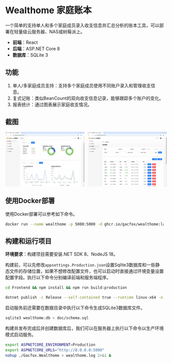 # Wealthome 家庭账本

一个简单的支持单人和多个家庭成员录入收支信息并汇总分析的账本工具，可以部署在轻量级云服务器、NAS或树莓派上。

* **前端**：React
* **后端**：ASP.NET Core 8
* **数据库**：SQLite 3

## 功能

1. 单人/多家庭成员支持：支持多个家庭成员使用不同账户录入和管理收支信息。
2. 复式记账：类似BeanCount的双向收支信息记录，能够跟踪多个账户的变化。
3. 报表统计：通过图表展示家庭收支情况。

## 截图

<div style="display: flex; justify-content: space-between; gap: 10px;">
<img src="doc/1.webp" style="flex: 1; max-width: 50%; height: auto;">
<img src="doc/2.webp" style="flex: 1; max-width: 50%; height: auto;">
</div>

## 使用Docker部署

使用Docker部署可以参考如下命令。

```bash
docker run --name wealthome -p 5000:5000 -d ghcr.io/gacfox/wealthome:latest
```

## 构建和运行项目

**环境要求**：构建项目需要安装.NET SDK 8、NodeJS 18。

构建前，可以先修改`appsettings.Production.json`设置Sqlite3数据库和一些静态文件的存储位置，如果不想修改配置文件，也可以启动时直接通过环境变量设置配置字段。执行以下命令分别编译前端和服务端程序。

```bash
cd Frontend && npm install && npm run build:production
```

```bash
dotnet publish -c Release --self-contained true --runtime linux-x64 -o bin/release/net8.0/publish
```

启动服务前还需要在数据目录中执行以下命令生成SQLite3数据库文件。

```bash
sqlite3 wealthome.db < doc/schema.sql
```

构建并发布完成后并创建数据库后，我们可以在服务器上执行以下命令以生产环境模式启动服务。

```bash
export ASPNETCORE_ENVIRONMENT=Production
export ASPNETCORE_URLS="http://0.0.0.0:5000"
nohup ./Gacfox.Wealthome > wealthome.log 2>&1 &
```
